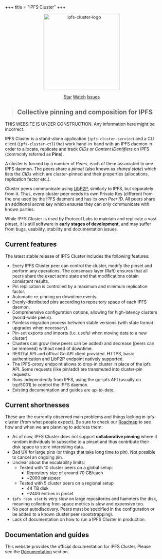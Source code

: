 +++
title = "IPFS Cluster"
+++

<center>

<img src="cluster/svg/IPFS_Cluster_color_transparent.svg" alt="ipfs-cluster-logo" width="250" height="250" />

<a class="github-button" href="https://github.com/ipfs/ipfs-cluster" data-icon="octicon-star" data-size="large" data-show-count="true" aria-label="Star ipfs/ipfs-cluster on GitHub">Star</a>
<a class="github-button" href="https://github.com/ipfs/ipfs-cluster/subscription" data-icon="octicon-eye" data-size="large" aria-label="Watch ipfs/ipfs-cluster on GitHub">Watch</a>
<a class="github-button" href="https://github.com/ipfs/ipfs-cluster/issues" data-icon="octicon-issue-opened" data-size="large" aria-label="Issue ipfs/ipfs-cluster on GitHub">Issues</a>

</center>

> ## Collective pinning and composition for IPFS

THIS WEBSITE IS UNDER CONSTRUCTION. Any information here might be incorrect.

IPFS Cluster is a stand-alone application (`ipfs-cluster-service`) and a CLI client (`ipfs-cluster-ctl`) that work hand-in-hand with an IPFS daemon in order to allocate, replicate and track *CIDs* or *Content IDentifiers* on IPFS (commonly referred as **Pins**).

A cluster is formed by a number of *Peers*, each of them associated to one IPFS daemon. The peers share a *pinset* (also known as *shared state*) which lists the *CIDs* which are cluster-pinned and their properties (allocations, replication factor etc.).

Cluster peers communicate using [LibP2P](https://libp2p.io), similarly to IPFS, but separately from it. Thus, every cluster peer needs its own Private Key (different from the one used by the IPFS daemon) and has its own *Peer ID*. All peers share an additional *secret* key which ensures they can only communicate with known parties.

While IPFS Cluster is used by Protocol Labs to maintain and replicate a vast pinset, it is still software in **early stages of development**, and may suffer from bugs, usability, stability and documentation issues.

## Current features

The latest stable release of IPFS Cluster includes the following features:

* Every IPFS Cluster peer can control the cluster, modify the pinset and perform any operations. The consensus layer (Raft) ensures that all peers share the exact same state and that modifications obtain consistent results.
* Pin replication is controlled by a maximum and minimum replication factor.
* Automatic re-pinning on downtime events.
* Evenly-distributed pins according to repository space of each IPFS daemon.
* Comprehensive configuration options, allowing for high-latency clusters (world-wide peers).
* Painless migration process between stable versions (with state format upgrades when necessary).
* Pin-set exports and imports (i.e. useful when moving data to a new cluster)
* Clusters can grow (new peers can be added) and decrease (peers can be removed) without need of downtime.
* RESTful API and offical Go API client provided. HTTPS, basic authentication and LibP2P endpoint natively supported.
* The IPFS-proxy endpoint allows to drop-in cluster in place of the ipfs API. Some requests (like pin/add) are transmuted into cluster-pin requests.
* Runs independently from IPFS, using the go-ipfs API (usually on tcp/5001) to control the IPFS daemon.
* Existing documentation and guides are up-to-date.

## Current shortnesses

These are the currently observed main problems and things lacking in ipfs-cluster (from what people expect). Be sure to check our [Roadmap](/roadmap) to see how and when we are planning to address them:

* As of now, IPFS Cluster does not support **collaborative pinning** where it random individuals to subscribe to a pinset and thus contribute their disk space to store interesting data.
* Bad UX for large pins (or things that take long time to pin). Not possible to cancel an ongoing pin.
* Unclear about the escalability limits:
  * Tested with 10 cluster peers on a global setup:
    * Repository size of around 70 GB/each
    * ~2000 pins/peer
  * Tested with 5 cluster peers on a regional setup
    * 44 TB disk
    * ~2400 entries in pinset
* `ipfs repo stat` is very slow on large repositories and hammers the disk, meaning collecting free-space metrics is slow and expensive too.
* No peer autodiscovery. Peers must be specified in the configuration or be added to a known cluster peer (bootstrapping).
* Lack of documentation on how to run a IPFS Cluster in production.

## Documentation and guides

This website provides the official documentation for IPFS Cluster. Please see the [Documentation](/documentation) section.
